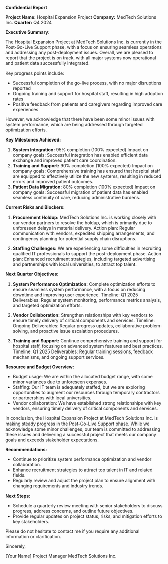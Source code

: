 **Confidential Report**

**Project Name:** Hospital Expansion Project
**Company:** MedTech Solutions Inc.
**Quarter:** Q4 2024

**Executive Summary:**

The Hospital Expansion Project at MedTech Solutions Inc. is currently in the Post-Go-Live Support phase, with a focus on ensuring seamless operations and addressing any post-deployment issues. Overall, we are pleased to report that the project is on track, with all major systems now operational and patient data successfully integrated.

Key progress points include:

* Successful completion of the go-live process, with no major disruptions reported
* Ongoing training and support for hospital staff, resulting in high adoption rates
* Positive feedback from patients and caregivers regarding improved care experiences

However, we acknowledge that there have been some minor issues with system performance, which are being addressed through targeted optimization efforts.

**Key Milestones Achieved:**

1. **System Integration:** 95% completion (100% expected)
Impact on company goals: Successful integration has enabled efficient data exchange and improved patient care coordination.
2. **Training and Support:** 90% completion (100% expected)
Impact on company goals: Comprehensive training has ensured that hospital staff are equipped to effectively utilize the new systems, resulting in reduced errors and improved patient outcomes.
3. **Patient Data Migration:** 80% completion (100% expected)
Impact on company goals: Successful migration of patient data has enabled seamless continuity of care, reducing administrative burdens.

**Current Risks and Blockers:**

1. **Procurement Holdup:** MedTech Solutions Inc. is working closely with our vendor partners to resolve the holdup, which is primarily due to unforeseen delays in material delivery.
Action plan: Regular communication with vendors, expedited shipping arrangements, and contingency planning for potential supply chain disruptions.

2. **Staffing Challenges:** We are experiencing some difficulties in recruiting qualified IT professionals to support the post-deployment phase.
Action plan: Enhanced recruitment strategies, including targeted advertising and partnerships with local universities, to attract top talent.

**Next Quarter Objectives:**

1. **System Performance Optimization:** Complete optimization efforts to ensure seamless system performance, with a focus on reducing downtime and improving user experience.
Timeline: Q1 2025
Deliverables: Regular system monitoring, performance metrics analysis, and targeted optimization efforts.

2. **Vendor Collaboration:** Strengthen relationships with key vendors to ensure timely delivery of critical components and services.
Timeline: Ongoing
Deliverables: Regular progress updates, collaborative problem-solving, and proactive issue escalation procedures.

3. **Training and Support:** Continue comprehensive training and support for hospital staff, focusing on advanced system features and best practices.
Timeline: Q1 2025
Deliverables: Regular training sessions, feedback mechanisms, and ongoing support services.

**Resource and Budget Overview:**

* Budget usage: We are within the allocated budget range, with some minor variances due to unforeseen expenses.
* Staffing: Our IT team is adequately staffed, but we are exploring opportunities to augment our resources through temporary contractors or partnerships with local universities.
* Vendor collaboration: We have established strong relationships with key vendors, ensuring timely delivery of critical components and services.

In conclusion, the Hospital Expansion Project at MedTech Solutions Inc. is making steady progress in the Post-Go-Live Support phase. While we acknowledge some minor challenges, our team is committed to addressing these issues and delivering a successful project that meets our company goals and exceeds stakeholder expectations.

**Recommendations:**

* Continue to prioritize system performance optimization and vendor collaboration.
* Enhance recruitment strategies to attract top talent in IT and related fields.
* Regularly review and adjust the project plan to ensure alignment with changing requirements and industry trends.

**Next Steps:**

* Schedule a quarterly review meeting with senior stakeholders to discuss progress, address concerns, and outline future objectives.
* Provide regular updates on project status, risks, and mitigation efforts to key stakeholders.

Please do not hesitate to contact me if you require any additional information or clarification.

Sincerely,

[Your Name]
Project Manager
MedTech Solutions Inc.